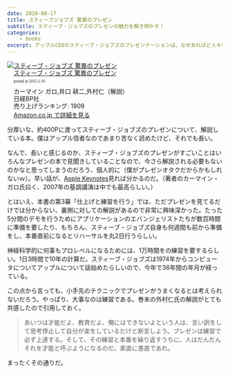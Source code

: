 ```yaml
---
date: 2010-08-17
title: スティーブジョブズ 驚異のプレゼン
subtitle: スティーブ・ジョブズのプレゼンの魅力を解き明かす！
categories: 
    - books
excerpt: アップルCEOのスティーブ・ジョブズのプレゼンテーションは、なぜあれほど人々を魅了し、熱狂させるのか―
---
```


<div class="azlink-box"><div class="azlink-image" style="float:left"><a href="http://www.amazon.co.jp/exec/obidos/ASIN/B00EH93MO6/warikiru-22/" name="azlinklink" target="_blank"><img src="https://images-na.ssl-images-amazon.com/images/I/519ePSfRw6L._SL160_.jpg" alt="スティーブ・ジョブズ 驚異のプレゼン" style="border:none" /></a></div><div class="azlink-info" style="float:left;margin-left:15px;line-height:120%"><div class="azlink-name" style="margin-bottom:10px;line-height:120%"><a href="http://www.amazon.co.jp/exec/obidos/ASIN/B00EH93MO6/warikiru-22/" name="azlinklink" target="_blank">スティーブ・ジョブズ 驚異のプレゼン</a><div class="azlink-powered-date" style="font-size:7pt;margin-top:5px;font-family:verdana;line-height:120%">posted at 2015.1.16</div></div><div class="azlink-detail">カーマイン ガロ,井口 耕二,外村仁（解説）<br />日経BP社<br />売り上げランキング: 1909<br /></div><div class="azlink-link" style="margin-top:5px"><a href="http://www.amazon.co.jp/exec/obidos/ASIN/B00EH93MO6/warikiru-22/" target="_blank">Amazon.co.jp で詳細を見る</a></div></div><div class="azlink-footer" style="clear:left"></div></div>

分厚いな、約400Pに渡ってスティーブ・ジョブズのプレゼンについて、解説している本。僕はアップル信者なのであまり苦なく読めたけど、それでも長い。

なんで、長いと感じるのか、スティーブ・ジョブズのプレゼンがすごいことはいろんなプレゼンの本で見聞きしていることなので、今さら解説される必要もないのかなと思ってしまうのだろう、個人的に（僕がプレゼンオタクだからかもしれないｗ）。早い話が、[Apple Keynotes](https://itunes.apple.com/jp/podcast/apple-keynotes/id275834665)見れば分かるのだ。（著者のカーマイン・ガロ氏曰く、2007年の基調講演は中でも最高らしい。）

とはいえ、本書の第3幕「仕上げと練習を行う」では、ただプレゼンを見てるだけでは分からない、裏側に対しての解説があるので非常に興味深かった。たった5分間のデモを行うためにアプリケーションのエバンジェリストたちが数百時間に準備を要したり、もちろん、スティーブ・ジョブズ自身も何週間も前から準備をし、本番直前になるとリハーサルを丸2日行うらしい。

神経科学的に何事もプロレベルになるためには、1万時間をの練習を要するらしい。1日3時間で10年の計算だ。スティーブ・ジョブズは1974年からコンピュータについてアップルについて話始めたらしいので、今年で36年間の年月が経っている。

この点から言っても、小手先のテクニックでプレゼンがうまくなるとは考えられないだろう。やっぱり、大事なのは練習である。巻末の外村仁氏の解説がとても共感したので引用しておく。

> あいつは才能だよ、教育だよ、俺にはできないよという人は、言い訳をして思考停止して自分が楽をしているだけと断言しよう。プレゼンは練習で必ず上達する。そして、その練習と本番を繰り返すうちに、人はだんだんそれを才能と呼ぶようになるのだ。素直に愚直であれ。

まったくその通りだ。